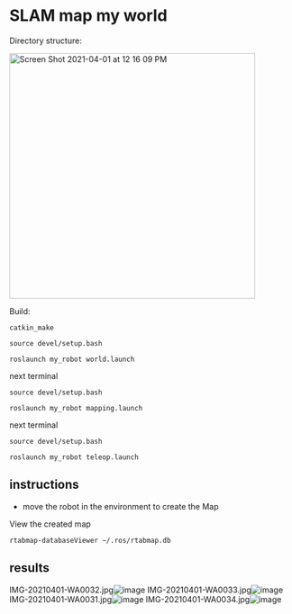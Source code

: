 # SLAM map my world

Directory structure:

<img width="436" alt="Screen Shot 2021-04-01 at 12 16 09 PM" src="https://user-images.githubusercontent.com/16000838/113264513-1a842a00-92e4-11eb-819d-a0a98d745a0d.png">


Build:
```
catkin_make

source devel/setup.bash

roslaunch my_robot world.launch
```

next terminal
```
source devel/setup.bash

roslaunch my_robot mapping.launch
```

next terminal
```
source devel/setup.bash

roslaunch my_robot teleop.launch
```

## instructions
- move the robot in the environment to create the Map

View the created map

```
rtabmap-databaseViewer ~/.ros/rtabmap.db
```

## results

IMG-20210401-WA0032.jpg![image](https://user-images.githubusercontent.com/16000838/113263432-d2b0d300-92e2-11eb-9b52-36f7f013593d.png)
IMG-20210401-WA0033.jpg![image](https://user-images.githubusercontent.com/16000838/113263471-de9c9500-92e2-11eb-828e-eec4b5ca099e.png)
IMG-20210401-WA0031.jpg![image](https://user-images.githubusercontent.com/16000838/113263486-e3f9df80-92e2-11eb-8cb6-93fca22d0bcd.png)
IMG-20210401-WA0034.jpg![image](https://user-images.githubusercontent.com/16000838/113263491-e78d6680-92e2-11eb-8d7f-23dccb848d97.png)


